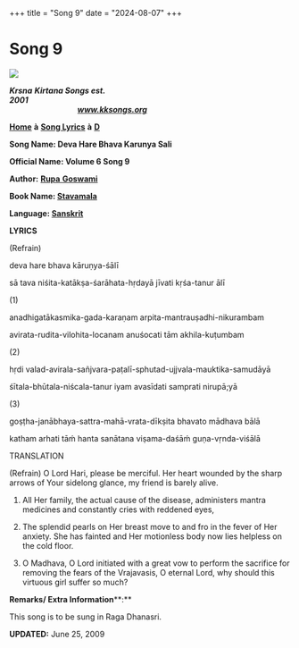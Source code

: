 +++
title = "Song 9"
date = "2024-08-07"
+++

# Song 9
**[![](http://kksongs.org/image_files/image002.jpg)](http://kksongs.org/)**

**_Krsna_** **_Kirtana Songs est. 2001_**                                                                                                                                                      **_www.kksongs.org_**

[**Home**](http://kksongs.org/) **à** [**Song Lyrics**](http://kksongs.org/lyrics.html) **à** [**D**](http://kksongs.org/songs/song_d.html)

**Song Name: Deva Hare Bhava Karunya Sali**

**Official Name: Volume 6 Song 9**

**Author:** [**Rupa** **Goswami**](http://kksongs.org/authors/list/rupa.html)

**Book Name: [Stavamala](http://kksongs.org/authors/stavamala.html)**

**Language: [Sanskrit](http://kksongs.org/language/list/sanskrit.html)**

**LYRICS**

(Refrain)

deva hare bhava kāruṇya-śālī

sā tava niśita-katākṣa-śarāhata-hṛdayā jīvati kṛśa-tanur ālī

(1)

anadhigatākasmika-gada-karaṇam arpita-mantrauṣadhi-nikurambam

avirata-rudita-vilohita-locanam anuśocati tām akhila-kuṭumbam

(2)

hṛdi valad-avirala-sañjvara-paṭalī-sphutad-ujjvala-mauktika-samudāyā

śītala-bhūtala-niścala-tanur iyam avasīdati samprati nirupā;yā

(3)

goṣṭha-janābhaya-sattra-mahā-vrata-dīkṣita bhavato mādhava bālā

katham arhati tāḿ hanta sanātana viṣama-daśāḿ guṇa-vṛnda-viśālā

TRANSLATION

(Refrain) O Lord Hari, please be merciful. Her heart wounded by the sharp arrows of Your sidelong glance, my friend is barely alive.

1) All Her family, the actual cause of the disease, administers mantra medicines and constantly cries with reddened eyes,

2) The splendid pearls on Her breast move to and fro in the fever of Her anxiety. She has fainted and Her motionless body now lies helpless on the cold floor.

3) O Madhava, O Lord initiated with a great vow to perform the sacrifice for removing the fears of the Vrajavasis, O eternal Lord, why should this virtuous girl suffer so much?

**Remarks/ Extra Information****:**

This song is to be sung in Raga Dhanasri.

**UPDATED:** June 25, 2009